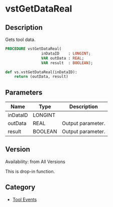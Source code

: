 # vstGetDataReal

## Description
Gets tool data.

```pascal
PROCEDURE vstGetDataReal(
				inDataID    : LONGINT;
				VAR outData : REAL;
				VAR result  : BOOLEAN);
```

```python
def vs.vstGetDataReal(inDataID):
    return (outData, result)
```

## Parameters
|Name|Type|Description|
|---|---|---|
|inDataID|LONGINT|   |
|outData|REAL|Output parameter.|
|result|BOOLEAN|Output parameter.|

## Version
Availability: from All Versions

This is drop-in function.

## Category
* [Tool Events](../Categories/Tool%20Events.md)

